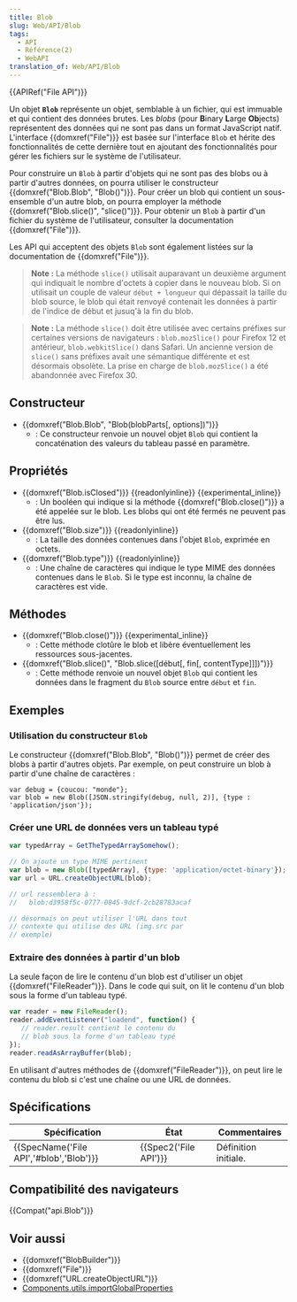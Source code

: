 ```yaml
---
title: Blob
slug: Web/API/Blob
tags:
  - API
  - Référence(2)
  - WebAPI
translation_of: Web/API/Blob
---
```

{{APIRef("File API")}}

Un objet **`Blob`** représente un objet, semblable à un fichier, qui est immuable et qui contient des données brutes. Les _blobs_ (pour **B**inary **L**arge **Ob**jects) représentent des données qui ne sont pas dans un format JavaScript natif. L'interface {{domxref("File")}} est basée sur l'interface `Blob` et hérite des fonctionnalités de cette dernière tout en ajoutant des fonctionnalités pour gérer les fichiers sur le système de l'utilisateur.

Pour construire un `Blob` à partir d'objets qui ne sont pas des blobs ou à partir d'autres données, on pourra utiliser le constructeur {{domxref("Blob.Blob", "Blob()")}}. Pour créer un blob qui contient un sous-ensemble d'un autre blob, on pourra employer la méthode {{domxref("Blob.slice()", "slice()")}}. Pour obtenir un `Blob` à partir d'un fichier du système de l'utilisateur, consulter la documentation {{domxref("File")}}.

Les API qui acceptent des objets `Blob` sont également listées sur la documentation de {{domxref("File")}}.

> **Note :** La méthode `slice()` utilisait auparavant un deuxième argument qui indiquait le nombre d'octets à copier dans le nouveau blob. Si on utilisait un couple de valeur `début + longueur` qui dépassait la taille du blob source, le blob qui était renvoyé contenait les données à partir de l'indice de début et jusuq'à la fin du blob.

> **Note :** La méthode `slice()` doit être utilisée avec certains préfixes sur certaines versions de navigateurs : `blob.mozSlice()` pour Firefox 12 et antérieur, `blob.webkitSlice()` dans Safari. Un ancienne version de `slice()` sans préfixes avait une sémantique différente et est désormais obsolète. La prise en charge de `blob.mozSlice()` a été abandonnée avec Firefox 30.

## Constructeur

- {{domxref("Blob.Blob", "Blob(blobParts[, options])")}}
  - : Ce constructeur renvoie un nouvel objet `Blob` qui contient la concaténation des valeurs du tableau passé en paramètre.

## Propriétés

- {{domxref("Blob.isClosed")}} {{readonlyinline}} {{experimental_inline}}
  - : Un booléen qui indique si la méthode {{domxref("Blob.close()")}} a été appelée sur le blob. Les blobs qui ont été fermés ne peuvent pas être lus.
- {{domxref("Blob.size")}} {{readonlyinline}}
  - : La taille des données contenues dans l'objet `Blob`, exprimée en octets.
- {{domxref("Blob.type")}} {{readonlyinline}}
  - : Une chaîne de caractères qui indique le type MIME des données contenues dans le `Blob`. Si le type est inconnu, la chaîne de caractères est vide.

## Méthodes

- {{domxref("Blob.close()")}} {{experimental_inline}}
  - : Cette méthode clotûre le blob et libère éventuellement les ressources sous-jacentes.
- {{domxref("Blob.slice()", "Blob.slice([début[, fin[, contentType]]])")}}
  - : Cette méthode renvoie un nouvel objet `Blob` qui contient les données dans le fragment du `Blob` source entre `début` et `fin`.

## Exemples

### Utilisation du constructeur `Blob`

Le constructeur {{domxref("Blob.Blob", "Blob()")}} permet de créer des blobs à partir d'autres objets. Par exemple, on peut construire un blob à partir d'une chaîne de caractères :

    var debug = {coucou: "monde"};
    var blob = new Blob([JSON.stringify(debug, null, 2)], {type : 'application/json'});

### Créer une URL de données vers un tableau typé

```js
var typedArray = GetTheTypedArraySomehow();

// On ajoute un type MIME pertinent
var blob = new Blob([typedArray], {type: 'application/octet-binary'});
var url = URL.createObjectURL(blob);

// url ressemblera à :
//   blob:d3958f5c-0777-0845-9dcf-2cb28783acaf

// désormais on peut utiliser l'URL dans tout
// contexte qui utilise des URL (img.src par
// exemple)
```

### Extraire des données à partir d'un blob

La seule façon de lire le contenu d'un blob est d'utiliser un objet {{domxref("FileReader")}}. Dans le code qui suit, on lit le contenu d'un blob sous la forme d'un tableau typé.

```js
var reader = new FileReader();
reader.addEventListener("loadend", function() {
   // reader.result contient le contenu du
   // blob sous la forme d'un tableau typé
});
reader.readAsArrayBuffer(blob);
```

En utilisant d'autres méthodes de {{domxref("FileReader")}}, on peut lire le contenu du blob si c'est une chaîne ou une URL de données.

## Spécifications

| Spécification                                        | État                         | Commentaires         |
| ---------------------------------------------------- | ---------------------------- | -------------------- |
| {{SpecName('File API','#blob','Blob')}} | {{Spec2('File API')}} | Définition initiale. |

## Compatibilité des navigateurs

{{Compat("api.Blob")}}

## Voir aussi

- {{domxref("BlobBuilder")}}
- {{domxref("File")}}
- {{domxref("URL.createObjectURL")}}
- [Components.utils.importGlobalProperties](/fr/docs/Mozilla/Tech/XPCOM/Language_Bindings/Components.utils.importGlobalProperties)
